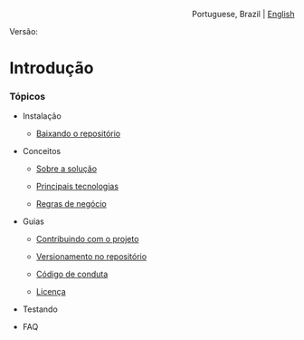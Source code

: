 <p align="right">Portuguese, Brazil | <a href="https://github.com/felipe-andersen/felipe-andersen/blob/main/404.md">English</a></p>

Versão: 

# Introdução

### Tópicos

* Instalação
  
  * [Baixando o repositório](https://github.com/felipe-andersen/terramade-web/blob/master/src/docs/pt-br/downloading-repo.md)

* Conceitos

  * [Sobre a solução](https://github.com/felipe-andersen/terramade-web)
  
  * [Principais tecnologias](https://github.com/felipe-andersen/terramade-web/blob/master/src/docs/pt-br/technology.md)

  * [Regras de negócio](https://github.com/felipe-andersen/terramade-web/blob/master/src/docs/pt-br/technology.md)

* Guias 

  * [Contribuindo com o projeto](https://github.com/felipe-andersen/terramade-web/blob/master/src/docs/pt-br/contributing.md)
  
  * [Versionamento no repositório](https://github.com/felipe-andersen/terramade-web/blob/master/src/docs/pt-br/versioning.md)

  * [Código de conduta](https://github.com/felipe-andersen/terramade-web/tree/master/src/docs/pt-br)
  
  * [Licença](https://github.com/felipe-andersen/terramade-web/tree/master/src/docs/pt-br)


* Testando

* FAQ
